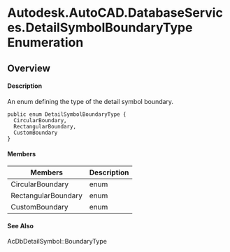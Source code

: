 # Autodesk.AutoCAD.DatabaseServices.DetailSymbolBoundaryType Enumeration

## Overview

#### Description
An enum defining the type of the detail symbol boundary.
```text
public enum DetailSymbolBoundaryType {
  CircularBoundary,
  RectangularBoundary,
  CustomBoundary
}
```

#### Members
| Members | Description |
| --- | --- |
| CircularBoundary | enum |
| RectangularBoundary | enum |
| CustomBoundary | enum |

#### See Also
AcDbDetailSymbol::BoundaryType